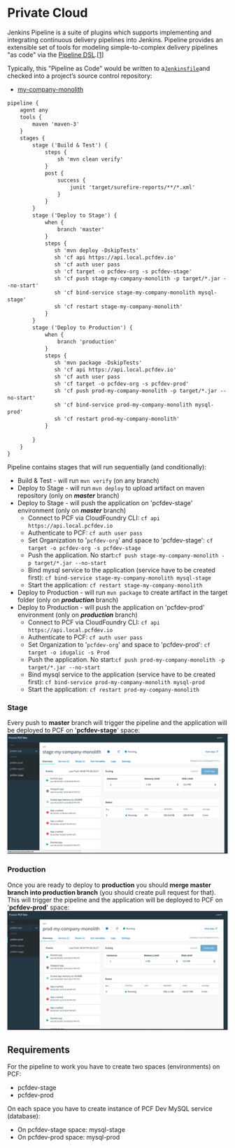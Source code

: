 # Private Cloud

Jenkins Pipeline is a suite of plugins which supports implementing and integrating continuous delivery pipelines into Jenkins. Pipeline provides an extensible set of tools for modeling simple-to-complex delivery pipelines "as code" via the [Pipeline DSL](https://jenkins.io/doc/book/pipeline/syntax/).\[[1](https://jenkins.io/doc/book/pipeline/#_footnote_1)\]

Typically, this "Pipeline as Code" would be written to a[`Jenkinsfile`](https://jenkins.io/doc/book/pipeline/jenkinsfile/)and checked into a project’s source control repository:

* [my-company-monolith](https://github.com/ivans-innovation-lab/my-company-monolith/blob/master/Jenkinsfile)

```text
pipeline {
    agent any
    tools { 
        maven 'maven-3' 
    }
    stages {
        stage ('Build & Test') {
            steps {
                sh 'mvn clean verify'
            }
            post {
                success {
                    junit 'target/surefire-reports/**/*.xml' 
                }
            }
        }
        stage ('Deploy to Stage') {
            when {
                branch 'master'
            }
            steps {
               sh 'mvn deploy -DskipTests'
               sh 'cf api https://api.local.pcfdev.io'
               sh 'cf auth user pass
               sh 'cf target -o pcfdev-org -s pcfdev-stage'
               sh 'cf push stage-my-company-monolith -p target/*.jar --no-start'
               sh 'cf bind-service stage-my-company-monolith mysql-stage'
               sh 'cf restart stage-my-company-monolith'
            }
        }
        stage ('Deploy to Production') {
            when {
                branch 'production'
            }
            steps {
               sh 'mvn package -DskipTests'
               sh 'cf api https://api.local.pcfdev.io'
               sh 'cf auth user pass
               sh 'cf target -o pcfdev-org -s pcfdev-prod'
               sh 'cf push prod-my-company-monolith -p target/*.jar --no-start'
               sh 'cf bind-service prod-my-company-monolith mysql-prod'
               sh 'cf restart prod-my-company-monolith'
            }

        }
    }
}
```

Pipeline contains stages that will run sequentially \(and conditionally\):

* Build & Test - will run `mvn verify`  \(on any branch\)
* Deploy to Stage  - will run `mvn deploy`  to upload artifact on maven repository \(only on _**master**_ branch\)
* Deploy to Stage  - will push the application on 'pcfdev-stage' environment \(only on _**master**_ branch\)
  * Connect to PCF via CloudFoundry CLI: `cf api https://api.local.pcfdev.io`
  * Authenticate to PCF: `cf auth user pass`
  * Set Organization to '`pcfdev-org`' and space to 'pcfdev-stage': `cf target -o pcfdev-org -s pcfdev-stage`
  * Push the application. No start:`cf push stage-my-company-monolith -p target/*.jar --no-start`
  * Bind mysql service to the application \(service have to be created first\):  `cf bind-service stage-my-company-monolith mysql-stage`
  * Start the application: `cf restart stage-my-company-monolith`
* Deploy to Production  - will run `mvn package`  to create artifact in the target folder \(only on _**production**_ branch\)
* Deploy to Production  - will push the application on 'pcfdev-prod' environment \(only on _**production**_ branch\)
  * Connect to PCF via CloudFoundry CLI: `cf api https://api.local.pcfdev.io`
  * Authenticate to PCF: `cf auth user pass`
  * Set Organization to '`pcfdev-org`' and space to 'pcfdev-prod': `cf target -o idugalic -s Prod`
  * Push the application. No start:`cf push prod-my-company-monolith -p target/*.jar --no-start`
  * Bind mysql service to the application \(service have to be created first\):  `cf bind-service prod-my-company-monolith mysql-prod`
  * Start the application: `cf restart prod-my-company-monolith`

### Stage

Every push to **master** branch will trigger the pipeline and the application will be deployed to PCF on '**pcfdev-stage**' space:![](../../../.gitbook/assets/screen-shot-2017-06-16-at-8.52.20-pm.png)

### Production

Once you are ready to deploy to **production** you should **merge master branch into production branch** \(you should create pull request for that\). This will trigger the pipeline and the application will be deployed to PCF on '**pcfdev-prod**' space:![](../../../.gitbook/assets/screen-shot-2017-06-16-at-9.02.42-pm.png)

## Requirements

For the pipeline to work you have to create two spaces \(environments\) on PCF:

* pcfdev-stage
* pcfdev-prod

On each space you have to create instance of PCF Dev MySQL service \(database\):

* On pcfdev-stage space: mysql-stage
* On pcfdev-prod space: mysql-prod

